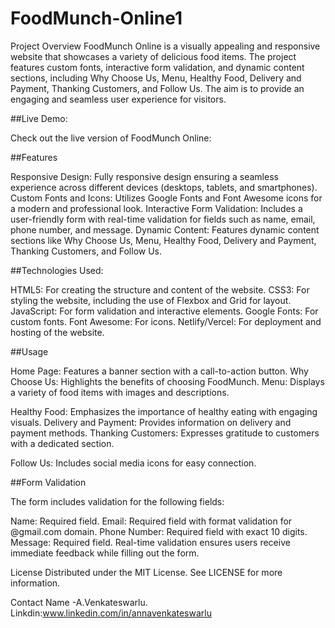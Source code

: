 # FoodMunch-Online1
Project Overview FoodMunch Online is a visually appealing and responsive website that showcases a variety of delicious food items. The project features custom fonts, interactive form validation, and dynamic content sections, including Why Choose Us, Menu, Healthy Food, Delivery and Payment, Thanking Customers, and Follow Us. The aim is to provide an engaging and seamless user experience for visitors.

##Live Demo:

Check out the live version of FoodMunch Online:

##Features

Responsive Design: Fully responsive design ensuring a seamless experience across different devices (desktops, tablets, and smartphones). Custom Fonts and Icons: Utilizes Google Fonts and Font Awesome icons for a modern and professional look. Interactive Form Validation: Includes a user-friendly form with real-time validation for fields such as name, email, phone number, and message. Dynamic Content: Features dynamic content sections like Why Choose Us, Menu, Healthy Food, Delivery and Payment, Thanking Customers, and Follow Us.

##Technologies Used:

HTML5: For creating the structure and content of the website. CSS3: For styling the website, including the use of Flexbox and Grid for layout. JavaScript: For form validation and interactive elements. Google Fonts: For custom fonts. Font Awesome: For icons. Netlify/Vercel: For deployment and hosting of the website.

##Usage

Home Page: Features a banner section with a call-to-action button. Why Choose Us: Highlights the benefits of choosing FoodMunch. Menu: Displays a variety of food items with images and descriptions.


Healthy Food: Emphasizes the importance of healthy eating with engaging visuals. Delivery and Payment: Provides information on delivery and payment methods. Thanking Customers: Expresses gratitude to customers with a dedicated section.


Follow Us: Includes social media icons for easy connection.

##Form Validation

The form includes validation for the following fields:

Name: Required field. Email: Required field with format validation for @gmail.com domain. Phone Number: Required field with exact 10 digits. Message: Required field. Real-time validation ensures users receive immediate feedback while filling out the form.

License Distributed under the MIT License. See LICENSE for more information.

Contact Name -A.Venkateswarlu. Linkdin:www.linkedin.com/in/annavenkateswarlu
